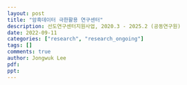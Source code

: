 ```yaml
---
layout: post
title: "암흑데이터 극한활용 연구센터"
description: 선도연구센터지원사업, 2020.3 - 2025.2 (공동연구원)
date: 2022-09-11
categories: ["research", "research_ongoing"]
tags: []
comments: true
author: Jongwuk Lee
pdf:
ppt:
---
```

